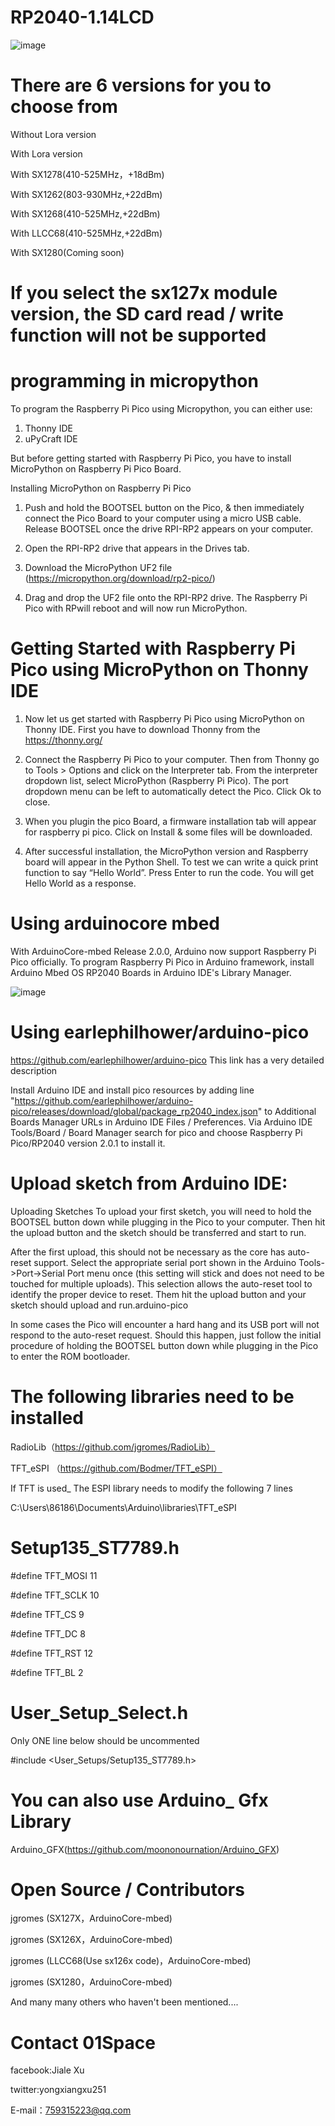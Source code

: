 # RP2040-1.14LCD

![image](https://github.com/01Space/RP2040-1.14LCD/blob/main/image/RP2040-LORA.jpg)

# There are 6 versions for you to choose from

Without Lora version

With Lora version

With SX1278(410-525MHz，+18dBm)

With SX1262(803-930MHz,+22dBm)

With SX1268(410-525MHz,+22dBm)

With LLCC68(410-525MHz,+22dBm)

With SX1280(Coming soon)

# If you select the sx127x module version, the SD card read / write function will not be supported

# programming in micropython

To program the Raspberry Pi Pico using Micropython, you can either use:
1. Thonny IDE
2. uPyCraft IDE

But before getting started with Raspberry Pi Pico, you have to install MicroPython on Raspberry Pi Pico Board.

Installing MicroPython on Raspberry Pi Pico
1. Push and hold the BOOTSEL button on the Pico, & then immediately connect the Pico Board to your computer using a micro USB cable. Release BOOTSEL once the drive RPI-RP2 appears on your computer.

2. Open the RPI-RP2 drive that appears in the Drives tab.

3. Download the MicroPython UF2 file (https://micropython.org/download/rp2-pico/)

4. Drag and drop the UF2 file onto the RPI-RP2 drive. The Raspberry Pi Pico with RPwill reboot and will now run MicroPython.

# Getting Started with Raspberry Pi Pico using MicroPython on Thonny IDE
1. Now let us get started with Raspberry Pi Pico using MicroPython on Thonny IDE. First you have to download Thonny from the https://thonny.org/

2. Connect the Raspberry Pi Pico to your computer. Then from Thonny go to Tools > Options and click on the Interpreter tab. From the interpreter dropdown list, select MicroPython (Raspberry Pi Pico). The port dropdown menu can be left to automatically detect the Pico. Click Ok to close.

3. When you plugin the pico Board, a firmware installation tab will appear for raspberry pi pico. Click on Install & some files will be downloaded.

4. After successful installation, the MicroPython version and Raspberry board will appear in the Python Shell. To test we can write a quick print function to say “Hello World”. Press Enter to run the code. You will get Hello World as a response.

# Using arduinocore mbed

With ArduinoCore-mbed Release 2.0.0, Arduino now support Raspberry Pi Pico officially. To program Raspberry Pi Pico in Arduino framework, install Arduino Mbed OS RP2040 Boards in Arduino IDE's Library Manager.

![image](https://github.com/01Space/RP2040-0.42LCD/blob/main/image/Arduino%20Mbed%20OS%20RP2040%20Boards.jpg)

# Using earlephilhower/arduino-pico
https://github.com/earlephilhower/arduino-pico This link has a very detailed description

Install Arduino IDE and install pico resources by adding line "https://github.com/earlephilhower/arduino-pico/releases/download/global/package_rp2040_index.json" to Additional Boards Manager URLs in Arduino IDE Files / Preferences.
Via Arduino IDE Tools/Board / Board Manager search for pico and choose Raspberry Pi Pico/RP2040 version 2.0.1 to install it.

# Upload sketch from Arduino IDE:

Uploading Sketches
To upload your first sketch, you will need to hold the BOOTSEL button down while plugging in the Pico to your computer. Then hit the upload button and the sketch should be transferred and start to run.

After the first upload, this should not be necessary as the core has auto-reset support. Select the appropriate serial port shown in the Arduino Tools->Port->Serial Port menu once (this setting will stick and does not need to be touched for multiple uploads). This selection allows the auto-reset tool to identify the proper device to reset. Them hit the upload button and your sketch should upload and run.arduino-pico

In some cases the Pico will encounter a hard hang and its USB port will not respond to the auto-reset request. Should this happen, just follow the initial procedure of holding the BOOTSEL button down while plugging in the Pico to enter the ROM bootloader.

# The following libraries need to be installed

RadioLib（https://github.com/jgromes/RadioLib）



TFT_eSPI （https://github.com/Bodmer/TFT_eSPI）

If TFT is used_ The ESPI library needs to modify the following 7 lines

C:\Users\86186\Documents\Arduino\libraries\TFT_eSPI

# Setup135_ST7789.h  

#define TFT_MOSI            11

#define TFT_SCLK            10

#define TFT_CS              9

#define TFT_DC              8

#define TFT_RST             12

#define TFT_BL         2

# User_Setup_Select.h

 Only ONE line below should be uncommented
 
#include <User_Setups/Setup135_ST7789.h> 

# You can also use Arduino_ Gfx Library

Arduino_GFX(https://github.com/moononournation/Arduino_GFX)

# Open Source / Contributors

jgromes (SX127X，ArduinoCore-mbed)

jgromes (SX126X，ArduinoCore-mbed)

jgromes (LLCC68(Use sx126x code)，ArduinoCore-mbed)

jgromes (SX1280，ArduinoCore-mbed)

And many many others who haven't been mentioned....



# Contact 01Space
facebook:Jiale Xu

twitter:yongxiangxu251

E-mail：759315223@qq.com
